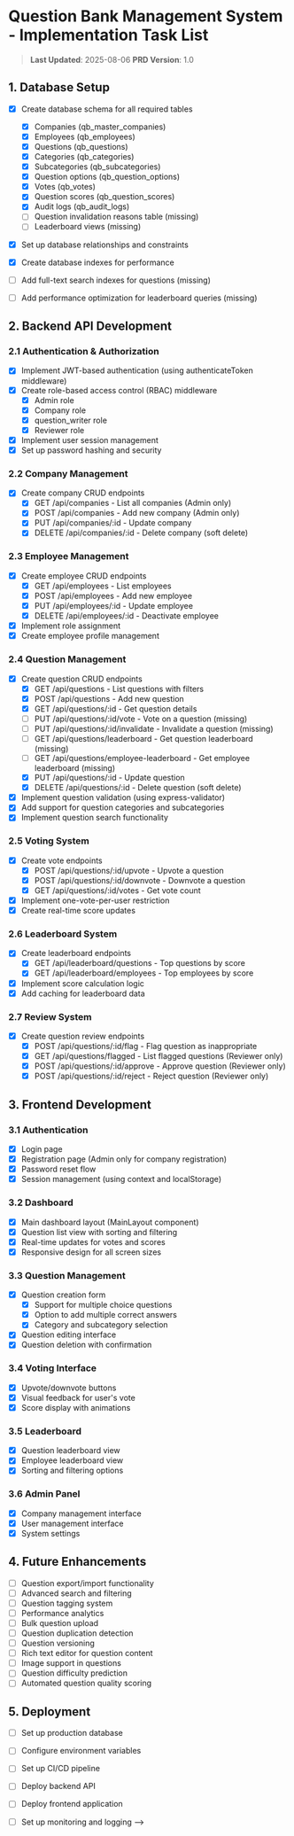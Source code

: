 # Question Bank Management System - Implementation Task List

> **Last Updated**: 2025-08-06
> **PRD Version**: 1.0

## 1. Database Setup
- [x] Create database schema for all required tables
  - [x] Companies (qb_master_companies)
  - [x] Employees (qb_employees)
  - [x] Questions (qb_questions)
  - [x] Categories (qb_categories)
  - [x] Subcategories (qb_subcategories)
  - [x] Question options (qb_question_options)
  - [x] Votes (qb_votes)
  - [x] Question scores (qb_question_scores)
  - [x] Audit logs (qb_audit_logs)
  - [ ] Question invalidation reasons table (missing)
  - [ ] Leaderboard views (missing)
- [x] Set up database relationships and constraints
- [x] Create database indexes for performance
- [ ] Add full-text search indexes for questions (missing)
- [ ] Add performance optimization for leaderboard queries (missing)


## 2. Backend API Development

### 2.1 Authentication & Authorization
- [x] Implement JWT-based authentication (using authenticateToken middleware)
- [x] Create role-based access control (RBAC) middleware
  - [x] Admin role
  - [x] Company role
  - [x] question_writer role
  - [x] Reviewer role
- [x] Implement user session management
- [x] Set up password hashing and security

### 2.2 Company Management
- [x] Create company CRUD endpoints
  - [x] GET /api/companies - List all companies (Admin only)
  - [x] POST /api/companies - Add new company (Admin only)
  - [x] PUT /api/companies/:id - Update company
  - [x] DELETE /api/companies/:id - Delete company (soft delete)

### 2.3 Employee Management
- [x] Create employee CRUD endpoints
  - [x] GET /api/employees - List employees
  - [x] POST /api/employees - Add new employee
  - [x] PUT /api/employees/:id - Update employee
  - [x] DELETE /api/employees/:id - Deactivate employee
- [x] Implement role assignment
- [x] Create employee profile management

### 2.4 Question Management
- [x] Create question CRUD endpoints
  - [x] GET /api/questions - List questions with filters
  - [x] POST /api/questions - Add new question
  - [x] GET /api/questions/:id - Get question details
  - [ ] PUT /api/questions/:id/vote - Vote on a question (missing)
  - [ ] PUT /api/questions/:id/invalidate - Invalidate a question (missing)
  - [ ] GET /api/questions/leaderboard - Get question leaderboard (missing)
  - [ ] GET /api/questions/employee-leaderboard - Get employee leaderboard (missing)
  - [x] PUT /api/questions/:id - Update question
  - [x] DELETE /api/questions/:id - Delete question (soft delete)
- [x] Implement question validation (using express-validator)
- [x] Add support for question categories and subcategories
- [x] Implement question search functionality

### 2.5 Voting System
- [x] Create vote endpoints
  - [x] POST /api/questions/:id/upvote - Upvote a question
  - [x] POST /api/questions/:id/downvote - Downvote a question
  - [x] GET /api/questions/:id/votes - Get vote count
- [x] Implement one-vote-per-user restriction
- [x] Create real-time score updates

### 2.6 Leaderboard System
- [x] Create leaderboard endpoints
  - [x] GET /api/leaderboard/questions - Top questions by score
  - [x] GET /api/leaderboard/employees - Top employees by score
- [x] Implement score calculation logic
- [x] Add caching for leaderboard data

### 2.7 Review System
- [x] Create question review endpoints
  - [x] POST /api/questions/:id/flag - Flag question as inappropriate
  - [x] GET /api/questions/flagged - List flagged questions (Reviewer only)
  - [x] POST /api/questions/:id/approve - Approve question (Reviewer only)
  - [x] POST /api/questions/:id/reject - Reject question (Reviewer only)

## 3. Frontend Development

### 3.1 Authentication
- [x] Login page
- [x] Registration page (Admin only for company registration)
- [x] Password reset flow
- [x] Session management (using context and localStorage)

### 3.2 Dashboard
- [x] Main dashboard layout (MainLayout component)
- [x] Question list view with sorting and filtering
- [x] Real-time updates for votes and scores
- [x] Responsive design for all screen sizes

### 3.3 Question Management
- [x] Question creation form
  - [x] Support for multiple choice questions
  - [x] Option to add multiple correct answers
  - [x] Category and subcategory selection
- [x] Question editing interface
- [x] Question deletion with confirmation

### 3.4 Voting Interface
- [x] Upvote/downvote buttons
- [x] Visual feedback for user's vote
- [x] Score display with animations

### 3.5 Leaderboard
- [x] Question leaderboard view
- [x] Employee leaderboard view
- [x] Sorting and filtering options

### 3.6 Admin Panel
- [x] Company management interface
- [x] User management interface
- [x] System settings

## 4. Future Enhancements
- [ ] Question export/import functionality
- [ ] Advanced search and filtering
- [ ] Question tagging system
- [ ] Performance analytics
- [ ] Bulk question upload
- [ ] Question duplication detection
- [ ] Question versioning
- [ ] Rich text editor for question content
- [ ] Image support in questions
- [ ] Question difficulty prediction
- [ ] Automated question quality scoring

## 5. Deployment
- [ ] Set up production database
- [ ] Configure environment variables
- [ ] Set up CI/CD pipeline
- [ ] Deploy backend API
- [ ] Deploy frontend application
- [ ] Set up monitoring and logging -->




